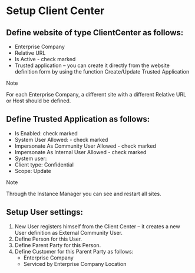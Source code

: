 # Setup Client Center  

## Define website of type ClientCenter as follows: 
- Enterprise Company
- Relative URL
- Is Active - check marked
- Trusted application – you can create it directly from the website definition form by using the function Create/Update Trusted Application 

> [!NOTE]
> For each Enterprise Company, a different site with a different Relative URL or Host should be defined. 

## Define Trusted Application as follows:  
- Is Enabled: check marked 
- System User Allowed: - check marked
- Impersonate As Community User Allowed - check marked
- Impersonate As Internal User Allowed - check marked
- System user:  <SYSTEM-APPLICATION-USER> 
- Client type: Confidential
- Scope: Update   
  
> [!NOTE]
> Through the Instance Manager you can see and restart all sites.

## Setup User settings: 
1.	New User registers himself from the Client Center – it creates a new User definition as External Community User.  
2.	Define Person for this User. 
3.	Define Parent Party for this Person. 
4.	Define Customer for this Parent Party as follows: 
    - Enterprise Company 
    -	Serviced by Enterprise Company Location 
